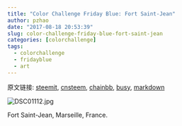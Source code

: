 ```yaml
---
title: "Color Challenge Friday Blue: Fort Saint-Jean"
author: pzhao
date: "2017-08-18 20:53:39"
slug: color-challenge-friday-blue-fort-saint-jean
categories: [colorchallenge]
tags: 
  - colorchallenge
  - fridayblue
  - art
---
```


原文链接: [steemit](https://steemit.com/colorchallenge/@pzhao/color-challenge-friday-blue-fort-saint-jean), [cnsteem](https://cnsteem.com/colorchallenge/@pzhao/color-challenge-friday-blue-fort-saint-jean), [chainbb](https://chainbb.com/colorchallenge/@pzhao/color-challenge-friday-blue-fort-saint-jean), [busy](https://busy.org/colorchallenge/@pzhao/color-challenge-friday-blue-fort-saint-jean), [markdown](https://raw.githubusercontent.com/pzhaonet/steem_pzhao/master/content/post/color-challenge-friday-blue-fort-saint-jean.md)

![DSC01112.jpg](https://steemitimages.com/DQmY7Ys521prUYazGMtUBqVQkgn4rjB9Wrhk9EJJ8pdeL2G/DSC01112.jpg)


Fort Saint-Jean, Marseille, France.
